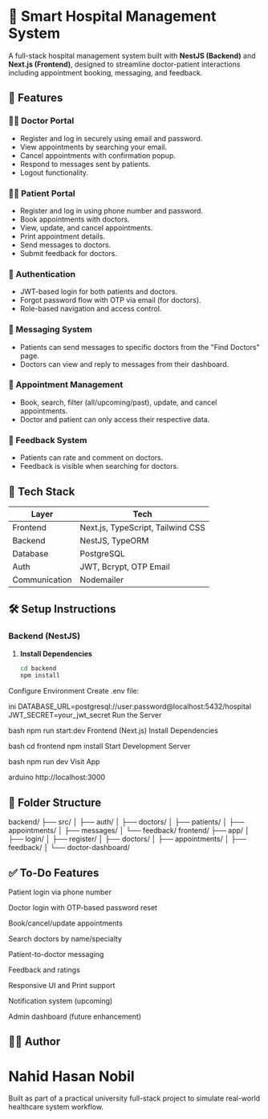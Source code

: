 # 🏥 Smart Hospital Management System

A full-stack hospital management system built with **NestJS (Backend)** and **Next.js (Frontend)**, designed to streamline doctor-patient interactions including appointment booking, messaging, and feedback.

## 📌 Features

### 👨‍⚕️ Doctor Portal
- Register and log in securely using email and password.
- View appointments by searching your email.
- Cancel appointments with confirmation popup.
- Respond to messages sent by patients.
- Logout functionality.

### 🧑‍💼 Patient Portal
- Register and log in using phone number and password.
- Book appointments with doctors.
- View, update, and cancel appointments.
- Print appointment details.
- Send messages to doctors.
- Submit feedback for doctors.

### 🔐 Authentication
- JWT-based login for both patients and doctors.
- Forgot password flow with OTP via email (for doctors).
- Role-based navigation and access control.

### 💬 Messaging System
- Patients can send messages to specific doctors from the "Find Doctors" page.
- Doctors can view and reply to messages from their dashboard.

### 📅 Appointment Management
- Book, search, filter (all/upcoming/past), update, and cancel appointments.
- Doctor and patient can only access their respective data.

### 💬 Feedback System
- Patients can rate and comment on doctors.
- Feedback is visible when searching for doctors.

## 🔧 Tech Stack

| Layer        | Tech                       |
|--------------|----------------------------|
| Frontend     | Next.js, TypeScript, Tailwind CSS |
| Backend      | NestJS, TypeORM            |
| Database     | PostgreSQL                 |
| Auth         | JWT, Bcrypt, OTP Email     |
| Communication| Nodemailer                 |

## 🛠️ Setup Instructions

### Backend (NestJS)

1. **Install Dependencies**
   ```bash
   cd backend
   npm install
Configure Environment
Create .env file:

ini
DATABASE_URL=postgresql://user:password@localhost:5432/hospital
JWT_SECRET=your_jwt_secret
Run the Server

bash
npm run start:dev
Frontend (Next.js)
Install Dependencies

bash
cd frontend
npm install
Start Development Server

bash
npm run dev
Visit App

arduino
http://localhost:3000

## 📂 Folder Structure

backend/
├── src/
│   ├── auth/
│   ├── doctors/
│   ├── patients/
│   ├── appointments/
│   ├── messages/
│   └── feedback/
frontend/
├── app/
│   ├── login/
│   ├── register/
│   ├── doctors/
│   ├── appointments/
│   ├── feedback/
│   └── doctor-dashboard/

## ✅ To-Do Features
 Patient login via phone number

 Doctor login with OTP-based password reset

 Book/cancel/update appointments

 Search doctors by name/specialty

 Patient-to-doctor messaging

 Feedback and ratings

 Responsive UI and Print support

 Notification system (upcoming)

 Admin dashboard (future enhancement)

## 👨‍💻 Author
# Nahid Hasan Nobil

Built as part of a practical university full-stack project to simulate real-world healthcare system workflow.



